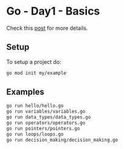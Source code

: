# Go - Day1 - Basics

Check this [post](https://www.codingholygrail.com/learn-go-in-10-mins) for more details.

## Setup

To setup a project do:


```sh
go mod init my/example
```

## Examples

```sh
go run hello/hello.go
go run variables/variables.go
go run data_types/data_types.go
go run operators/operators.go
go run pointers/pointers.go
go run loops/loops.go
go run decision_making/decision_making.go
```